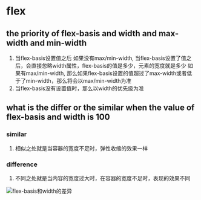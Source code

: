 # flex

## the priority of flex-basis and width and max-width and min-width
1. 当flex-basis设置值之后
如果没有max/min-width, 当flex-basis设置了值之后，会直接忽略width属性，flex-basis的值是多少，元素的宽度就是多少
如果有max/min-width, 那么如果flex-basis设置的值超过了max-width或者低于了min-width，那么将会以max/min-width为准
2. 当flex-basis没有设置值时，那么以width的优先级为准

## what is the differ or the similar when the value of flex-basis and width is 100 

### similar
1. 相似之处就是当容器的宽度不足时，弹性收缩的效果一样
### difference
1. 不同之处就是当内容的宽度过大时，在容器的宽度不足时，表现的效果不同

![flex-basis和width的差异](https://image.zhangxinxu.com/image/blog/201912/2019-12-30_222544.png)
